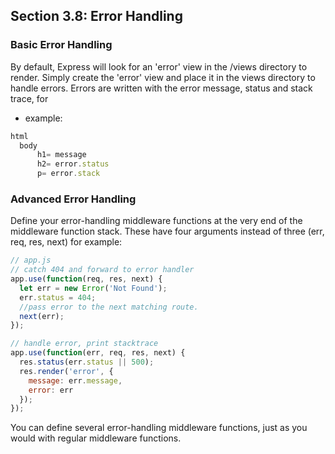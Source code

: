 ## Section 3.8: Error Handling

### Basic Error Handling

By default, Express will look for an 'error' view in the /views directory to render. 
Simply create the 'error' view and place it in the views directory to handle errors. 
Errors are written with the error message, status and stack trace, for

- example: 
```js
html
  body
      h1= message
      h2= error.status
      p= error.stack
```

### Advanced Error Handling
Define your error-handling middleware functions at the very end of the middleware 
function stack. These have four arguments instead of three (err, req, res, next) 
for example:

```js
// app.js
// catch 404 and forward to error handler
app.use(function(req, res, next) {
  let err = new Error('Not Found');
  err.status = 404;
  //pass error to the next matching route.
  next(err);
});

// handle error, print stacktrace
app.use(function(err, req, res, next) {
  res.status(err.status || 500);
  res.render('error', {
    message: err.message,
    error: err
  });
});
```

You can define several error-handling middleware functions, just as you would with 
regular middleware functions.
